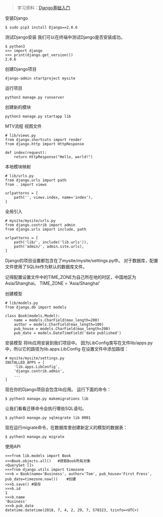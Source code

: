 >学习资料：[Django基础入门](https://www.shiyanlou.com/courses/1127)

安装Django
```
$ sudo pip3 install Django==2.0.6
```

测试Django安装
我们可以在终端中测试Django是否安装成功。
```
$ python3
>>> import django
>>> print(django.get_version())
2.0.6
```

创建Django项目
```
django-admin startproject mysite
```

运行项目
```
python3 manage.py runserver
```

创建新的模块
```
python3 manage.py startapp lib
```

MTV流程
视图文件
```
# lib/views.py
from django.shortcuts import render
from django.http import HttpResponse

def index(request):
    return HttpResponse("Hello, world!")
```
本地模块映射
```
# lib/urls.py
from django.urls import path
from . import views

urlpatterns = [
    path('', views.index, name='index'),
]
```

全局引入
```
# mysite/mysite/urls.py
from django.contrib import admin
from django.urls import include, path

urlpatterns = [
    path('lib/', include('lib.urls')),
    path('admin/', admin.site.urls),
]
```

Django的项目设置都包含在了mysite/mysite/settings.py中。
对于数据库，配置文件使用了SQLite作为默认的数据库文件。

记得配置设置文件中的TIME_ZONE为自己所在地的时区，中国地区为Asia/Shanghai。
TIME_ZONE = 'Asia/Shanghai'

创建模型
```
# lib/models.py
from django.db import models

class Book(models.Model):
    name = models.CharField(max_length=200)
    author = models.CharField(max_length=100)
    pub_house = models.CharField(max_length=200)
    pub_date = models.DateTimeField('date published')

```

安装模型
将lib应用安装到我们项目中。
因为LibConfig类写在文件lib/apps.py中，所以它的路径为lib.apps.LibConfig
在设置文件中添加路径：
```
# mysite/mysite/settings.py
INSTALLED_APPS = [
    'lib.apps.LibConfig',
    'django.contrib.admin',
    ...
]
```
现在你的Django项目会包含lib应用。 运行下面的命令：
```
$ python3 manage.py makemigrations lib
```
让我们看看迁移命令会执行哪些SQL语句。
```
$ python3 manage.py sqlmigrate lib 0001
```
现在运行migrate命令，在数据库里创建新定义的模型的数据表：
```
$ python3 manage.py migrate 
```
使用API
```
>>>from lib.models import Book
>>>Book.objects.all()   #获取Book所有对象
<QuerySet []>
>>>from django.utils import timezone
>>>b = Book(name='Business', author='Tom', pub_house='First Press', pub_date=timezone.now())    #创建
>>>b.save() #保存
>>>b.id
1
>>>b.name
'Business'
>>>b.pub_date
datetime.datetime(2018, 7, 4, 2, 29, 7, 578323, tzinfo=<UTC>)
```